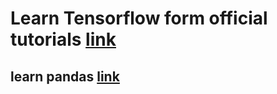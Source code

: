 # Learn Tensorflow form official tutorials [link](https://www.tensorflow.org/tutorials)

## learn pandas [link](https://pandas.pydata.org/docs/user_guide/10min.html#min)

